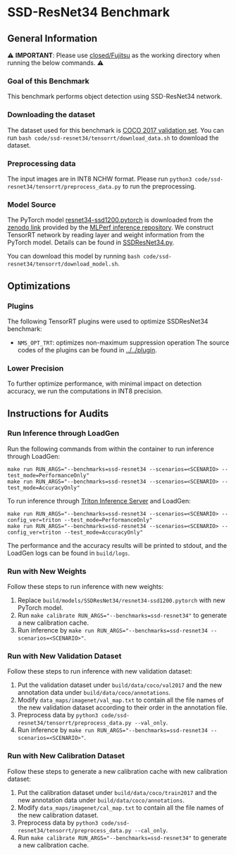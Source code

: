 # SSD-ResNet34 Benchmark

## General Information

:warning: **IMPORTANT**: Please use [closed/Fujitsu](closed/Fujitsu) as the working directory when
running the below commands. :warning:

### Goal of this Benchmark

This benchmark performs object detection using SSD-ResNet34 network.

### Downloading the dataset

The dataset used for this benchmark is [COCO 2017 validation set](http://images.cocodataset.org/zips/val2017.zip). You can run `bash code/ssd-resnet34/tensorrt/download_data.sh` to download the dataset.

### Preprocessing data

The input images are in INT8 NCHW format. Please run `python3 code/ssd-resnet34/tensorrt/preprocess_data.py` to run the preprocessing.

### Model Source

The PyTorch model [resnet34-ssd1200.pytorch](resnet34-ssd1200.pytorch) is downloaded from the [zenodo link](https://zenodo.org/record/3236545/files/resnet34-ssd1200.pytorch) provided by the [MLPerf inference repository](https://github.com/mlperf/inference/tree/master/vision/classification_and_detection). We construct TensorRT network by reading layer and weight information from the PyTorch model. Details can be found in [SSDResNet34.py](SSDResNet34.py).

You can download this model by running `bash code/ssd-resnet34/tensorrt/download_model.sh`.

## Optimizations

### Plugins

The following TensorRT plugins were used to optimize SSDResNet34 benchmark:
- `NMS_OPT_TRT`: optimizes non-maximum suppression operation
The source codes of the plugins can be found in [../../plugin](../../plugin).

### Lower Precision

To further optimize performance, with minimal impact on detection accuracy, we run the computations in INT8 precision.

## Instructions for Audits

### Run Inference through LoadGen

Run the following commands from within the container to run inference through LoadGen:

```
make run RUN_ARGS="--benchmarks=ssd-resnet34 --scenarios=<SCENARIO> --test_mode=PerformanceOnly"
make run RUN_ARGS="--benchmarks=ssd-resnet34 --scenarios=<SCENARIO> --test_mode=AccuracyOnly"
```

To run inference through [Triton Inference Server](https://github.com/triton-inference-server/server) and LoadGen:

```
make run RUN_ARGS="--benchmarks=ssd-resnet34 --scenarios=<SCENARIO> --config_ver=triton --test_mode=PerformanceOnly"
make run RUN_ARGS="--benchmarks=ssd-resnet34 --scenarios=<SCENARIO> --config_ver=triton --test_mode=AccuracyOnly"
```

The performance and the accuracy results will be printed to stdout, and the LoadGen logs can be found in `build/logs`.

### Run with New Weights

Follow these steps to run inference with new weights:

1. Replace `build/models/SSDResNet34/resnet34-ssd1200.pytorch` with new PyTorch model.
2. Run `make calibrate RUN_ARGS="--benchmarks=ssd-resnet34"` to generate a new calibration cache.
3. Run inference by `make run RUN_ARGS="--benchmarks=ssd-resnet34 --scenarios=<SCENARIO>"`.

### Run with New Validation Dataset

Follow these steps to run inference with new validation dataset:

1. Put the validation dataset under `build/data/coco/val2017` and the new annotation data under `build/data/coco/annotations`.
2. Modify `data_maps/imagenet/val_map.txt` to contain all the file names of the new validation dataset according to their order in the annotation file.
3. Preprocess data by `python3 code/ssd-resnet34/tensorrt/preprocess_data.py --val_only`.
4. Run inference by `make run RUN_ARGS="--benchmarks=ssd-resnet34 --scenarios=<SCENARIO>"`.

### Run with New Calibration Dataset

Follow these steps to generate a new calibration cache with new calibration dataset:

1. Put the calibration dataset under `build/data/coco/train2017` and the new annotation data under `build/data/coco/annotations`.
2. Modify `data_maps/imagenet/cal_map.txt` to contain all the file names of the new calibration dataset.
3. Preprocess data by `python3 code/ssd-resnet34/tensorrt/preprocess_data.py --cal_only`.
4. Run `make calibrate RUN_ARGS="--benchmarks=ssd-resnet34"` to generate a new calibration cache.
